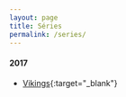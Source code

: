 ```yaml
---
layout: page
title: Séries
permalink: /series/
---
```

#### 2017
* [Vikings](http://www.imdb.com/title/tt2306299/){:target="_blank"}